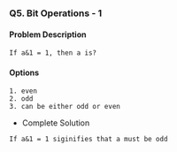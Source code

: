 ### Q5. Bit Operations - 1
#### Problem Description
```text
If a&1 = 1, then a is?
```
#### Options
```text
1. even
2. odd
3. can be either odd or even
```

* Complete Solution
```text
If a&1 = 1 siginifies that a must be odd
```
